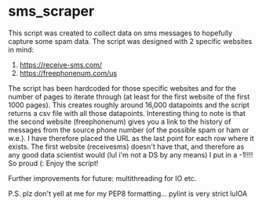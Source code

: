 # sms_scraper

This script was created to collect data on sms messages to hopefully capture some spam data. The script was designed with 2 specific websites in mind:

1. https://receive-sms.com/
2. https://freephonenum.com/us

The script has been hardcoded for those specific websites and for the number of pages to iterate through (at least for the first website of the first 1000 pages). This creates roughly around 16,000 datapoints and the script returns a csv file with all those datapoints. Interesting thing to note is that the second website (freephonenum) gives you a link to the history of messages from the source phone number (of the possible spam or ham or w.e.). I have therefore placed the URL as the last point for each row where it exists. The first website (receivesms) doesn't have that, and therefore as any good data scientist would (lul i'm not a DS by any means) I put in a -1!!!! So proud (: Enjoy the script!

Further improvements for future:
multithreading for IO
etc.

P.S. plz don't yell at me for my PEP8 formatting... pylint is very strict lulOA
